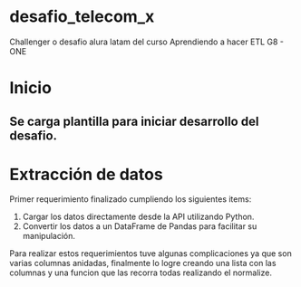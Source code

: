 # desafio_telecom_x
Challenger o desafio alura latam del curso Aprendiendo a hacer ETL G8 - ONE
# **Inicio**
## Se carga plantilla para iniciar desarrollo del desafio.

# **Extracción de datos**

Primer requerimiento finalizado cumpliendo los siguientes items:
 1. Cargar los datos directamente desde la API utilizando Python.
 2. Convertir los datos a un DataFrame de Pandas para facilitar su manipulación.

Para realizar estos requerimientos tuve algunas complicaciones ya que son varias columnas anidadas, finalmente lo logre creando una lista con las columnas y una funcion que las recorra todas realizando el normalize. 
